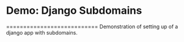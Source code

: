 # Demo: Django Subdomains
===========================
Demonstration of setting up of a django app with subdomains.
